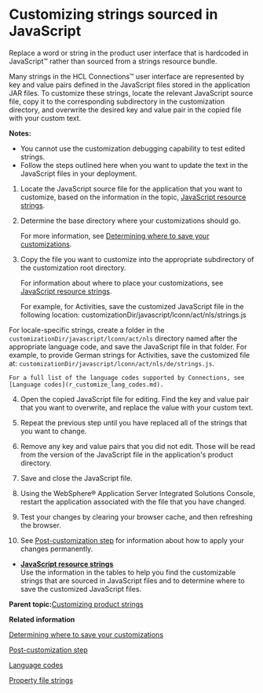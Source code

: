 # Customizing strings sourced in JavaScript 

Replace a word or string in the product user interface that is hardcoded in JavaScript™ rather than sourced from a strings resource bundle.

Many strings in the HCL Connections™ user interface are represented by key and value pairs defined in the JavaScript files stored in the application JAR files. To customize these strings, locate the relevant JavaScript source file, copy it to the corresponding subdirectory in the customization directory, and overwrite the desired  key and value pair in the copied file with your custom text.

**Notes:**

-   You cannot use the customization debugging capability to test edited strings.
-   Follow the steps outlined here when you want to update the text in the JavaScript files in your deployment. <!--When you want to change the functionality of the JavaScript code, follow the procedure covered in the topic, [Overriding JavaScript in HCL Connections](t_customize_override_js.md).-->
<!---   To use the external resource bundle loader for adding and updating strings in the user interface, see [Adding custom strings for widgets and other specified scenarios](t_admin_profiles_add_custom_strings.md).-->

1.  Locate the JavaScript source file for the application that you want to customize, based on the information in the topic, [JavaScript resource strings](r_customize_js_files.md).

2.  Determine the base directory where your customizations should go.

    For more information, see [Determining where to save your customizations](t_customize_find_custom_directory.md).

3.  Copy the file you want to customize into the appropriate subdirectory of the customization root directory.

    For information about where to place your customizations, see [JavaScript resource strings](r_customize_js_files.md).

    For example, for Activities, save the customized JavaScript file in the following location: customizationDir/javascript/lconn/act/nls/strings.js

   For locale-specific strings, create a folder in the ``customizationDir/javascript/lconn/act/nls`` directory named after the appropriate language code, and save the JavaScript file in that folder. For example, to provide German strings for Activities, save the customized file at: ``customizationDir/javascript/lconn/act/nls/de/strings.js``.

    For a full list of the language codes supported by Connections, see [Language codes](r_customize_lang_codes.md).

4.  Open the copied JavaScript file for editing. Find the key and value pair that you want to overwrite, and replace the value with your custom text.

5.  Repeat the previous step until you have replaced all of the strings that you want to change.

6.  Remove any key and value pairs that you did not edit. Those will be read from the version of the JavaScript file in the application's product directory.

7.  Save and close the JavaScript file.

8.  Using the WebSphere® Application Server Integrated Solutions Console, restart the application associated with the file that you have changed.

9.  Test your changes by clearing your browser cache, and then refreshing the browser.

10. See [Post-customization step](t_admin_common_customize_postreq.md) for information about how to apply your changes permanently.


-   **[JavaScript resource strings](../../admin/customize/r_customize_js_files.md)**  
Use the information in the tables to help you find the customizable strings that are sourced in JavaScript files and to determine where to save the customized JavaScript files.

**Parent topic:**[Customizing product strings](../../admin/customize/t_customize_strings_global.md)

**Related information**  


[Determining where to save your customizations](../../admin/customize/t_customize_find_custom_directory.md)

[Post-customization step](../../admin/customize/t_admin_common_customize_postreq.md)

<!-- [Overriding JavaScript in HCL Connections](../../admin/customize/t_customize_override_js.md)-->

<!-- [Adding custom strings for widgets and other specified scenarios](../../admin/customize/t_admin_profiles_add_custom_strings.md)-->

[Language codes](../../admin/customize/r_customize_lang_codes.md)

[Property file strings](../../admin/customize/r_customize_properties_files.md)
